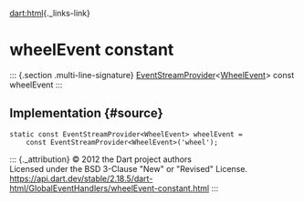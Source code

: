 [dart:html](../../dart-html/dart-html-library){._links-link}

wheelEvent constant
===================

::: {.section .multi-line-signature}
[EventStreamProvider](../eventstreamprovider-class)\<[WheelEvent](../wheelevent-class)\>
const wheelEvent
:::

Implementation {#source}
--------------

``` {.language-dart data-language="dart"}
static const EventStreamProvider<WheelEvent> wheelEvent =
    const EventStreamProvider<WheelEvent>('wheel');
```

::: {._attribution}
© 2012 the Dart project authors\
Licensed under the BSD 3-Clause \"New\" or \"Revised\" License.\
<https://api.dart.dev/stable/2.18.5/dart-html/GlobalEventHandlers/wheelEvent-constant.html>
:::
